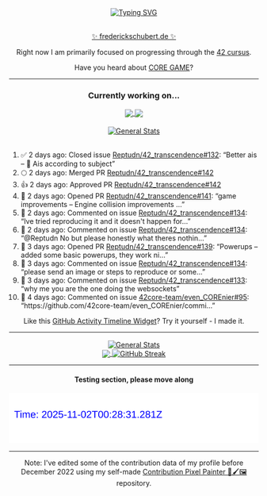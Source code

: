 <div align="center">
	<a href="https://git.io/typing-svg"><img src="https://readme-typing-svg.demolab.com?font=Fira+Code&size=30&pause=1000&color=70A5FD&background=1A1B27&center=true&vCenter=true&repeat=false&random=false&width=550&lines=%F0%9F%91%8B+Hello+World!+I'm+Freddy!+%F0%9F%96%96" alt="Typing SVG" /></a>
</div>
<br>
<div align="center">
	<p></p><a href="https://frederickschubert.de">✨ frederickschubert.de ✨</a></p>
	<p>Right now I am primarily focused on progressing through the <a href="https://github.com/FreddyMSchubert/42_cursus">42 cursus</a>.</p>
	<p>Have you heard about <a href="https://coregame.de/">CORE GAME</a>?</p>
</div>

<hr>

<div align="center">

### Currently working on...

<!-- [![current_repo](https://github-readme-stats.vercel.app/api/pin/?username=FreddyMSchubert&repo=Crafty_Concoctions&theme=tokyonight)](https://github.com/FreddyMSchubert/Crafty_Concoctions) -->

<div align="center">
	<a href="https://github.com/Reptudn/42_transcendence" target="_blank">
		<img align="center" src="https://github-readme-stats.vercel.app/api/pin/?username=Reptudn&repo=42_transcendence&theme=tokyonight" />
	</a>
	<a href="https://github.com/42core-team/even_COREnier" target="_blank">
		<img align="center" src="https://github-readme-stats.vercel.app/api/pin/?username=42core-team&repo=even_COREnier&theme=tokyonight" />
	</a>
</div>

<br>

<div align="center">
	<a href="https://github.com/FreddyMSchubert/42_cursus" target="_blank">
		<img align="center" src="https://github-readme-stats.vercel.app/api/pin/?username=FreddyMSchubert&repo=42_cursus&theme=tokyonight" alt="General Stats" />
	</a>
</div>

<br>

<div align="left">
<ol>
<!-- ACTIVITY:START -->
<li>✅ 2 days ago: Closed issue <a href="https://github.com/Reptudn/42_transcendence/issues/132">Reptudn/42_transcendence#132</a>: “Better ais – 🤖 Ais according to subject”</li>
<li>🌕 2 days ago: Merged PR <a href="https://github.com/Reptudn/42_transcendence/pull/142">Reptudn/42_transcendence#142</a></li>
<li>👍 2 days ago: Approved PR <a href="https://github.com/Reptudn/42_transcendence/pull/142">Reptudn/42_transcendence#142</a></li>
<li>🚀 2 days ago: Opened PR <a href="https://github.com/Reptudn/42_transcendence/pull/141">Reptudn/42_transcendence#141</a>: “game improvements – Engine collision improvements …”</li>
<li>💬 2 days ago: Commented on issue <a href="https://github.com/Reptudn/42_transcendence/issues/134#issuecomment-3186024612">Reptudn/42_transcendence#134</a>: “Ive tried reproducing it and it doesn't happen for…”</li>
<li>💬 2 days ago: Commented on issue <a href="https://github.com/Reptudn/42_transcendence/issues/134#issuecomment-3186009357">Reptudn/42_transcendence#134</a>: “@Reptudn No but please honestly what theres nothin…”</li>
<li>🚀 3 days ago: Opened PR <a href="https://github.com/Reptudn/42_transcendence/pull/139">Reptudn/42_transcendence#139</a>: “Powerups – added some basic powerups, they work ni…”</li>
<li>💬 3 days ago: Commented on issue <a href="https://github.com/Reptudn/42_transcendence/issues/134#issuecomment-3183580857">Reptudn/42_transcendence#134</a>: “please send an image or steps to reproduce or some…”</li>
<li>💬 3 days ago: Commented on issue <a href="https://github.com/Reptudn/42_transcendence/issues/133#issuecomment-3183301656">Reptudn/42_transcendence#133</a>: “why me you are the one doing the websockets”</li>
<li>💬 4 days ago: Commented on issue <a href="https://github.com/42core-team/even_COREnier/issues/95#issuecomment-3181106180">42core-team/even_COREnier#95</a>: “https://github.com/42core-team/even_COREnier/commi…”</li>
<!-- ACTIVITY:END -->
</ol>
</div>

Like this [GitHub Activity Timeline Widget](https://github.com/FreddyMSchubert/github-activity-timeline)? Try it yourself - I made it.

<hr>

<div align="center">
	<a href="https://github.com/anuraghazra/github-readme-stats" target="_blank">
		<img height=200 align="center" src="https://github-readme-stats.vercel.app/api?username=FreddyMSchubert&show_icons=true&theme=tokyonight&card_width=650" alt="General Stats" />
	</a>
</div>

<div align="center">
	<a href="https://github.com/anuraghazra/github-readme-stats" target="_blank">
		<img height=200 align="center" src="https://github-readme-stats.vercel.app/api/top-langs/?username=FreddyMSchubert&layout=donut&theme=tokyonight&card_width=320">
	</a>
	<a href="https://github.com/DenverCoder1/github-readme-streak-stats" target="_blank">
		<img height=200 align="center" src="https://streak-stats.demolab.com?user=FreddyMSchubert&theme=tokyonight&date_format=j%20M%5B%20Y%5D&card_width=320&card_height=200&hide_total_contributions=true" alt="GitHub Streak" />
	</a>
</div>

<hr>

#### Testing section, please move along

![GitHub Defenders SVG](https://github.com/FreddyMSchubert/FreddyMSchubert/blob/github_defenders_output/output.svg)

<hr>

Note: I've edited some of the contribution data of my profile before December 2022 using my self-made [Contribution Pixel Painter 🎨🖌️🖼️](https://github.com/FreddyMSchubert/contribution-pixel-painter) repository.
